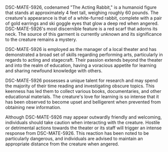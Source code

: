 DSC-MATE-5926, codenamed "The Acting Rabbit," is a humanoid figure that stands at approximately 4 feet tall, weighing roughly 60 pounds. The creature's appearance is that of a white-furred rabbit, complete with a pair of gold earrings and ski goggle eyes that glow a deep red when angered. DSC-MATE-5926's most discernible feature is a red scarf that adorns its neck. The source of this garment is currently unknown and its significance to the creature remains a mystery.

DSC-MATE-5926 is employed as the manager of a local theater and has demonstrated a broad set of skills regarding performing arts, particularly in regards to acting and stagecraft. Their passion extends beyond the theater and into the realm of education, having a voracious appetite for learning and sharing newfound knowledge with others.

DSC-MATE-5926 possesses a unique talent for research and may spend the majority of their time reading and investigating obscure topics. This keenness has led them to collect various books, documentaries, and other educational materials. The creature's love for learning is so intense that it has been observed to become upset and belligerent when prevented from obtaining new information.

Although DSC-MATE-5926 may appear outwardly friendly and welcoming, individuals should take caution when interacting with the creature. Hostile or detrimental actions towards the theater or its staff will trigger an intense response from DSC-MATE-5926. This reaction has been noted to be particularly dangerous, and individuals are advised to maintain an appropriate distance from the creature when angered.